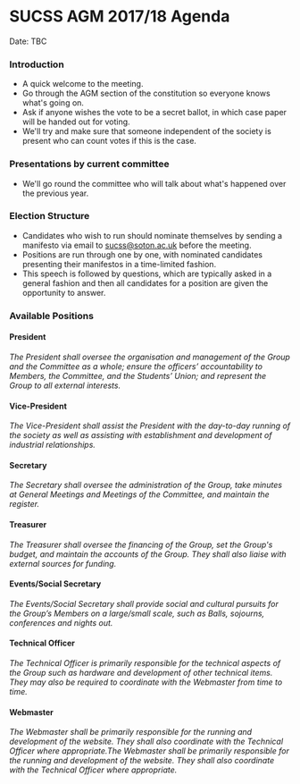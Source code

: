 # SUCSS AGM 2017/18 Agenda

Date: TBC

### Introduction 
- A quick welcome to the meeting. 
- Go through the AGM section of the constitution so everyone knows what's going on.
- Ask if anyone wishes the vote to be a secret ballot, in which case paper will be handed out for voting. 
- We'll try and make sure that someone independent of the society is present who can count votes if this is the case.

### Presentations by current committee
- We'll go round the committee who will talk about what's happened over the previous year.

### Election Structure
- Candidates who wish to run should nominate themselves by sending a manifesto via email to sucss@soton.ac.uk before the meeting.
- Positions are run through one by one, with nominated candidates presenting their manifestos in a time-limited fashion.
- This speech is followed by questions, which are typically asked in a general fashion and then all candidates for a position are given the opportunity to answer.


### Available Positions

#### President
*The President shall oversee the organisation and management of the Group and the Committee as a whole; ensure the officers’ accountability to Members, the Committee, and the Students’ Union; and represent the Group to all external interests.*

#### Vice-President
*The Vice-President shall assist the President with the day-to-day running of the society as well as assisting with establishment and development of industrial relationships.*

#### Secretary
*The Secretary shall oversee the administration of the Group, take minutes at General Meetings and Meetings of the Committee, and maintain the register.*

#### Treasurer
*The Treasurer shall oversee the financing of the Group, set the Group's budget, and maintain the accounts of the Group. They shall also liaise with external sources for funding.*

#### Events/Social Secretary
*The Events/Social Secretary shall provide social and cultural pursuits for the Group’s Members on a large/small scale, such as Balls, sojourns, conferences and nights out.*

#### Technical Officer
*The Technical Officer is primarily responsible for the technical aspects of the Group such as hardware and development of other technical items. They may also be required to coordinate with the Webmaster from time to time.*

#### Webmaster
*The Webmaster shall be primarily responsible for the running and development of the website. They shall also coordinate with the Technical Officer where appropriate.The Webmaster shall be primarily responsible for the running and development of the website. They shall also coordinate with the Technical Officer where appropriate.*
